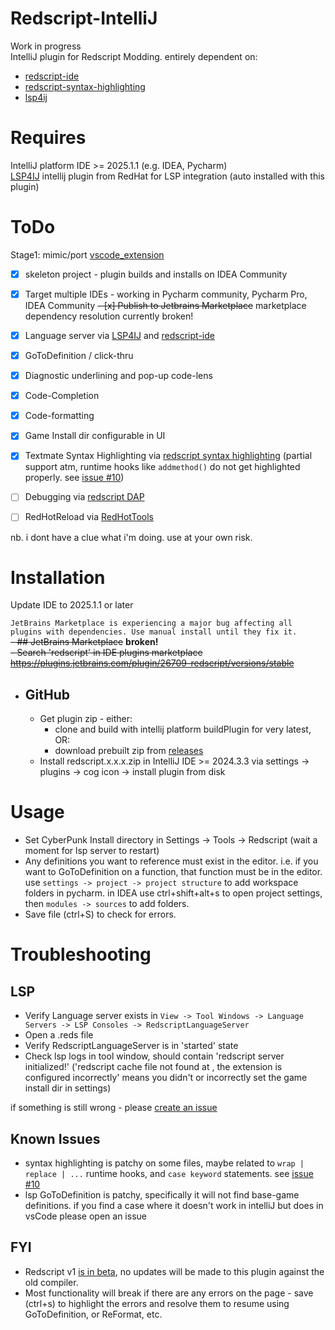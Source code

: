 # Redscript-IntelliJ  

<!-- Plugin description -->
Work in progress   
IntelliJ plugin for Redscript Modding. entirely dependent on:
  - [redscript-ide](https://github.com/jac3km4/redscript-ide)
  - [redscript-syntax-highlighting](https://github.com/jackhumbert/redscript-syntax-highlighting)
  - [lsp4ij](https://github.com/redhat-developer/lsp4ij)
<!-- Plugin description end -->

# Requires
IntelliJ platform IDE  >= 2025.1.1 (e.g. IDEA, Pycharm)  
[LSP4IJ](https://github.com/redhat-developer/lsp4ij) intellij plugin from RedHat for LSP integration (auto installed with this plugin)

# ToDo

Stage1: mimic/port [vscode_extension](https://github.com/jac3km4/redscript-ide-vscode?tab=readme-ov-file)

- [x] skeleton project - plugin builds and installs on IDEA Community
- [x] Target multiple IDEs - working in Pycharm community, Pycharm Pro, IDEA Community
~~- [x] Publish to Jetbrains Marketplace~~ marketplace dependency resolution currently broken!
- [x] Language server via [LSP4IJ](https://github.com/redhat-developer/lsp4ij)
  and [redscript-ide](https://github.com/jac3km4/redscript-ide)
- [x] GoToDefinition / click-thru
- [x] Diagnostic underlining and pop-up code-lens
- [x] Code-Completion
- [x] Code-formatting
- [x] Game Install dir configurable in UI
- [x] Textmate Syntax Highlighting
  via [redscript syntax highlighting](https://github.com/jackhumbert/redscript-syntax-highlighting)
  (partial support atm, runtime hooks like `addmethod()` do not get highlighted properly.
  see [issue #10](https://github.com/pawrequest/redscript-intellij/issues/10))
- [ ] Debugging via [redscript DAP](https://github.com/jac3km4/redscript-dap)
- [ ] RedHotReload via [RedHotTools](https://github.com/psiberx/cp2077-red-hot-tools)


nb. i dont have a clue what i'm doing. use at your own risk.

# Installation
Update IDE to 2025.1.1 or later

`JetBrains Marketplace is experiencing a major bug affecting all plugins with dependencies. Use manual install until they
fix it.`  
~~- ## JetBrains Marketplace~~ **broken!**  
  ~~- Search 'redscript' in IDE plugins marketplace
  https://plugins.jetbrains.com/plugin/26709-redscript/versions/stable~~

- ## GitHub
    - Get plugin zip - either:
        - clone and build with intellij platform buildPlugin for very latest, OR:
        - download prebuilt zip from [releases](https://github.com/pawrequest/redscript-intellij/releases)
    - Install redscript.x.x.x.zip in IntelliJ IDE >= 2024.3.3 via settings -> plugins -> cog icon -> install plugin from
      disk

# Usage
- Set CyberPunk Install directory in Settings -> Tools -> Redscript (wait a moment for lsp server to restart)
- Any definitions you want to reference must exist in the editor. i.e. if you want to GoToDefinition on a function, that
  function must be in the editor.  
  use `settings -> project -> project structure` to add workspace folders in pycharm. in IDEA use ctrl+shift+alt+s to
  open project settings, then `modules -> sources` to add folders.
- Save file (ctrl+S) to check for errors.

# Troubleshooting
## LSP
- Verify Language server exists in `View -> Tool Windows -> Language Servers -> LSP Consoles -> RedscriptLanguageServer`
- Open a .reds file
- Verify RedscriptLanguageServer is in 'started' state
- Check lsp logs in tool window, should contain 'redscript server initialized!'
  ('redscript cache file not found at , the extension is configured incorrectly' means you didn't or incorrectly set the game install dir in settings)

if something is still wrong - please [create an issue](https://github.com/pawrequest/redscript-intellij/issues)

## Known Issues
- syntax highlighting is patchy on some files, maybe related to `wrap | replace | ...` runtime hooks, and `case keyword`
  statements. see [issue #10](https://github.com/pawrequest/redscript-intellij/issues/10)
- lsp GoToDefinition is patchy, specifically it will not find base-game definitions. if you find a case where it doesn't
  work in intelliJ but does in vsCode please open an issue

## FYI
- Redscript v1 [is in beta](https://github.com/jac3km4/redscript/releases), no updates will be made to this plugin against the old compiler.
- Most functionality will break if there are any errors on the page - save (ctrl+s) to highlight the errors and resolve them to resume using GoToDefinition, or ReFormat, etc. 